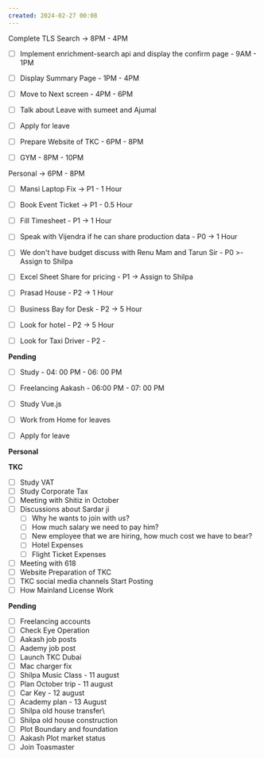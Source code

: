 ```yaml
---
created: 2024-02-27 00:08
---
```

Complete TLS Search -> 8PM - 4PM


- [ ] Implement enrichment-search api and display the confirm page - 9AM - 1PM
- [ ] Display Summary Page - 1PM - 4PM
- [ ] Move to Next screen - 4PM - 6PM
- [ ] Talk about Leave with sumeet and Ajumal
- [ ] Apply for leave
- [ ] Prepare Website of TKC - 6PM - 8PM
- [ ] GYM - 8PM - 10PM


Personal -> 6PM - 8PM

- [ ] Mansi Laptop Fix -> P1 - 1 Hour
- [ ] Book Event Ticket -> P1 - 0.5 Hour
- [ ] Fill Timesheet - P1 -> 1 Hour
- [ ] Speak with Vijendra if he can share production data - P0 -> 1 Hour
- [ ] We don't have budget discuss with Renu Mam and Tarun Sir - P0 >- Assign to Shilpa
- [ ] Excel Sheet Share for pricing - P1 -> Assign to Shilpa
- [ ] Prasad House - P2 -> 1 Hour 
- [ ] Business Bay for Desk - P2 -> 5 Hour
- [ ] Look for hotel - P2 -> 5 Hour
- [ ] Look for Taxi Driver - P2 -


**Pending**

- [ ] Study - 04: 00 PM - 06: 00 PM
- [ ] Freelancing Aakash - 06:00 PM - 07: 00 PM
- [ ] Study Vue.js
- [ ] Work from Home for leaves
- [ ] Apply for leave


**Personal**


**TKC**

- [ ] Study VAT
- [ ] Study Corporate Tax
- [ ] Meeting with Shitiz in October
- [ ] Discussions about Sardar ji
	- [ ] Why he wants to join with us?
	- [ ] How much salary we need to pay him?
	- [ ] New employee that we are hiring, how much cost we have to bear?
	- [ ] Hotel Expenses
	- [ ] Flight Ticket Expenses
- [ ] Meeting with 618
- [ ] Website Preparation of TKC
- [ ] TKC social media channels Start Posting
- [ ] How Mainland License Work

**Pending**

- [ ] Freelancing accounts
- [ ] Check Eye Operation
- [ ] Aakash job posts
- [ ] Aademy job post
- [ ] Launch TKC Dubai
- [ ] Mac charger fix
- [ ] Shilpa Music Class - 11 august 
- [ ] Plan October trip - 11 august
- [ ] Car Key - 12 august
- [ ] Academy plan - 13 August
- [ ] Shilpa old house transfer\
- [ ] Shilpa old house construction
- [ ] Plot Boundary and foundation 
- [ ] Aakash Plot market status
- [ ] Join Toasmaster
